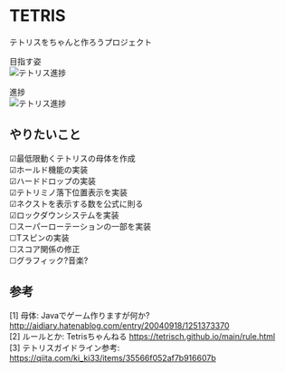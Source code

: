 # TETRIS

テトリスをちゃんと作ろうプロジェクト  

目指す姿  
![テトリス進捗](https://i.imgur.com/YWmMeZb.png)
  
進捗  
![テトリス進捗](https://i.imgur.com/AoNyIII.png)
  
  
## やりたいこと  
  
☑最低限動くテトリスの母体を作成  
☑ホールド機能の実装  
☑ハードドロップの実装  
☑テトリミノ落下位置表示を実装  
☑ネクストを表示する数を公式に則る  
☑ロックダウンシステムを実装  
☐スーパーローテーションの一部を実装  
☐Tスピンの実装  
☐スコア関係の修正  
☐グラフィック?音楽?  
  
## 参考  
[1] 母体: Javaでゲーム作りますが何か? http://aidiary.hatenablog.com/entry/20040918/1251373370  
[2] ルールとか: Tetrisちゃんねる https://tetrisch.github.io/main/rule.html  
[3] テトリスガイドライン参考: https://qiita.com/ki_ki33/items/35566f052af7b916607b  
